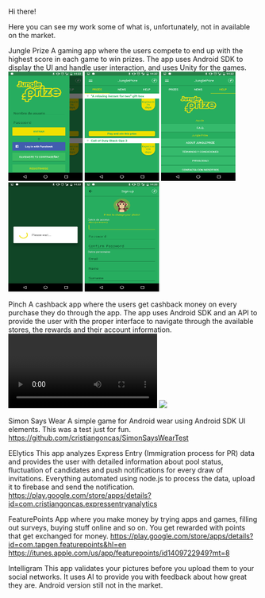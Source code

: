 Hi there!

Here you can see my work some of what is, unfortunately, not in available on the market.

Jungle Prize
A gaming app where the users compete to end up with the highest score in each game to win prizes.
The app uses Android SDK to display the UI and handle user interaction, and uses Unity for the games.
<img src="/jungleprize/Screenshot_20160729-143228.png" title="screenshot 1" width="150" height="220" />
<img src="/jungleprize/Screenshot_20160729-143232.png" title="screenshot 1" width="150" height="220" />
<img src="/jungleprize/Screenshot_20160729-143244.png" title="screenshot 1" width="150" height="220" />
<img src="/jungleprize/Screenshot_20160729-143255.png" title="screenshot 1" width="150" height="220" />
<img src="/jungleprize/Screenshot_20160729-143332.png" title="screenshot 1" width="150" height="220" />

Pinch
A cashback app where the users get cashback money on every purchase they do through the app.
The app uses Android SDK and an API to provide the user with the proper interface to navigate through the available stores, the rewards and their account information.
![](pinch480.mov)
![](pinch480.gif)

Simon Says Wear
A simple game for Android wear using Android SDK UI elements. This was a test just for fun.
https://github.com/cristiangoncas/SimonSaysWearTest

EElytics
This app analyzes Express Entry (Immigration process for PR) data and provides the user with detailed information about pool status, fluctuation of candidates and push notifications for every draw of invitations.
Everything automated using node.js to process the data, upload it to firebase and send the notification.
https://play.google.com/store/apps/details?id=com.cristiangoncas.expressentryanalytics

FeaturePoints
App where you make money by trying apps and games, filling out surveys, buying stuff online and so on. You get rewarded with points that get exchanged for money.
https://play.google.com/store/apps/details?id=com.tapgen.featurepoints&hl=en
https://itunes.apple.com/us/app/featurepoints/id1409722949?mt=8

Intelligram
This app validates your pictures before you upload them to your social networks. It uses AI to provide you with feedback about how great they are.
Android version still not in the market.
